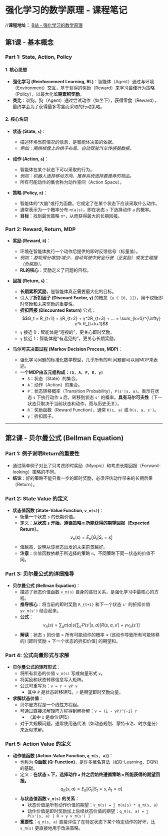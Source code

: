 # 强化学习的数学原理 - 课程笔记

//**课程地址：** [B站 - 强化学习的数学原理](https://www.bilibili.com/video/BV1r3411Q7Rr/?spm_id_from=333.1387.collection.video_card.click&vd_source=bbf7874c85687ec5fb9348883f1a1b37)


## 第1课 - 基本概念

### Part 1: State, Action, Policy

#### 1. 核心思想
- **强化学习 (Reinforcement Learning, RL)**：智能体（Agent）通过与环境（Environment）交互，基于获得的奖励（Reward）来学习最佳行为策略（Policy），以最大化**长期累积奖励**。
- **类比**：训狗。狗（Agent）通过尝试动作（如坐下），获得零食（Reward），最终学会为了获得最多零食而采取的行动策略。

#### 2. 核心名词
- **状态 (State, `s`)**：
  - 描述环境当前情况的信息，是智能体决策的依据。
  - *例如：围棋棋盘上的棋子布局、自动驾驶汽车传感器数据。*

- **动作 (Action, `a`)**：
  - 智能体在某个状态下可以采取的行为。
  - *例如：机器人选择移动方向、推荐系统选择要推荐的物品。*
  - 所有可能动作的集合称为动作空间（Action Space）。

- **策略 (Policy, `π`)**：
  - 智能体的“大脑”或行为函数。它规定了在某个状态下应该采取什么动作。
  - 通常表示为一个概率分布 `π(a|s)`，即在状态 `s` 下选择动作 `a` 的概率。
  - **目标**：找到最优策略 `π*`，从而获得最大的长期回报。

### Part 2: Reward, Return, MDP

- **奖励 (Reward, `R`)**：
  - 环境在智能体执行一个动作后提供的即时反馈信号（标量值）。
  - *例如：游戏得分增加/减少、自动驾驶中安全行驶（正奖励）或发生碰撞（负奖励）。*
  - **RL的核心**：奖励定义了问题的目标。

- **回报 (Return, `G`)**：
  - **长期累积奖励**，是智能体真正需要最大化的目标。
  - 引入了**折扣因子 (Discount Factor, `γ`)** 的概念（`γ ∈ [0, 1]`），用于权衡即时奖励和未来奖励的重要性。
  - **折扣回报 (Discounted Return)** 公式：
    $$G_t = R_{t+1} + γR_{t+2} + γ^2R_{t+3} + ... = \sum_{k=0}^{\infty} γ^k R_{t+k+1}$$
  - `γ` 接近 0：智能体是“短视的”，更关心即时奖励。
  - `γ` 接近 1：智能体是“有远见的”，更关心长期奖励。

- **马尔可夫决策过程 (Markov Decision Process, MDP)**：
  - 强化学习问题的标准化数学模型，几乎所有的RL问题都可以用MDP来表述。
  - **一个MDP由五元组构成：`(S, A, P, R, γ)`**
    - `S`：状态（State）的集合。
    - `A`：动作（Action）的集合。
    - `P`：状态转移概率（Transition Probability），`P(s'|s, a)`。表示在状态 `s` 下执行动作 `a` 后，转移到状态 `s'` 的概率。**具有马尔可夫性**（下一状态只取决于当前状态和动作，而与历史无关）。
    - `R`：奖励函数（Reward Function），通常 `R(s, a)` 或 `R(s, a, s')`。
    - `γ`：折扣因子。

---

## 第2课 - 贝尔曼公式 (Bellman Equation)

### Part 1: 例子说明Return的重要性
- 通过简单例子对比了只考虑即时奖励（Myopic）和考虑长期回报（Forward-looking）策略的不同。
- **结论**：好的策略不能只看一步的即时奖励，必须评估动作带来的长期后果（Return）。

### Part 2: State Value 的定义
- **状态值函数 (State-Value Function, `v_π(s)`)**：
  - 衡量一个状态 `s` 的长期价值。
  - 定义：**从状态 `s` 开始，遵循策略 `π` 所能获得的期望回报（Expected Return）。**
    $$v_π(s) = E_π[G_t | S_t = s]$$
  - 值越高，说明从该状态出发的未来前景越好。
  - **注意**：价值函数依赖于所选择的策略 `π`，不同策略下同一状态的价值不同。

### Part 3: 贝尔曼公式的详细推导
- **贝尔曼公式 (Bellman Equation)**：
  - 描述了状态价值函数 `v_π(s)` 自身的递归关系，是强化学习中最核心的方程。
  - **推导核心**：将当前的即时奖励 `R_{t+1}` 和下一个状态 `s'` 的折扣价值 `γv_π(s')` 结合起来。
  - **公式**：
    $$v_π(s) = \sum_{a} π(a|s) \sum_{s'} P(s'|s, a) [ R(s, a, s') + γ v_π(s') ]$$
  - **解读**：状态 `s` 的价值 = 所有可能动作的概率 × (该动作导致所有可能转移的) [即时奖励 + 下一个状态的折扣价值] 的期望和。

### Part 4: 公式向量形式与求解
- **贝尔曼公式的矩阵形式**：
  - 将所有状态的价值 `v_π(s)` 写成向量形式 `v`。
  - 将奖励和状态转移信息写入矩阵。
  - 公式可重写为：`v = r + γP v`
    - 其中 `P` 是状态转移矩阵，`r` 是期望即时奖励向量。
- **求解状态价值**：
  - 贝尔曼方程是一个线性方程组。
  - 可通过直接求解矩阵方程得到解析解：`v = (I - γP)^{-1} r`
    - （其中 `I` 是单位矩阵）
  - 对于大规模问题，通常使用迭代法（如动态规划、蒙特卡洛、时序差分）来近似求解。

### Part 5: Action Value 的定义
- **动作值函数 (Action-Value Function, `q_π(s, a)`)**：
  - 也称为 **Q函数 (Q-Function)**，是许多著名算法（如Q-Learning、DQN）的基础。
  - 定义：**在状态 `s` 下，选择动作 `a` 并之后始终遵循策略 `π` 所能获得的期望回报。**
    $$q_π(s, a) = E_π[G_t | S_t = s, A_t = a]$$
  - **与状态值函数 `v_π(s)` 的关系**：
    - 状态价值是所有动作价值的期望：`v_π(s) = ∑ π(a|s) * q_π(s, a)`
    - 动作价值是即时奖励加上后续状态价值的期望：`q_π(s, a) = ∑ P(s'|s, a) [ R + γ v_π(s') ]`
  - **重要性**：`q_π(s, a)` 直接评估了在特定状态下某个特定动作的好坏，比 `v_π(s)` 更直接地用于改进策略。
